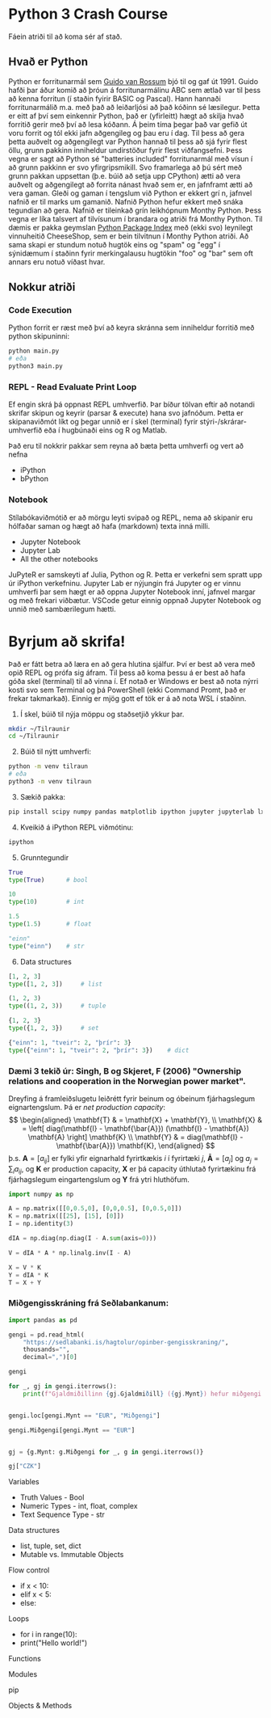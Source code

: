 # Python 3 Crash Course

Fáein atriði til að koma sér af stað.

## Hvað er Python
Python er forritunarmál sem [Guido van Rossum](https://gvanrossum.github.io/) 
bjó til og gaf út 1991. Guido hafði þar áður komið að þróun á forritunarmálinu 
ABC sem ætlað var til þess að kenna forritun (í staðin fyirir BASIC og Pascal).
Hann hannaði forritunarmálið m.a. með það að leiðarljósi að það kóðinn sé 
læsilegur. Þetta er eitt af því sem einkennir Python, það er (yfirleitt) hægt 
að skilja hvað forritið gerir með því að lesa kóðann. Á þeim tíma þegar það 
var gefið út voru forrit og tól ekki jafn aðgengileg og þau eru í dag. Til 
þess að gera þetta auðvelt og aðgengilegt var Python hannað til þess að sjá 
fyrir flest öllu, grunn pakkinn inniheldur undirstöður fyrir flest 
viðfangsefni. Þess vegna er sagt að Python sé "batteries included" 
forritunarmál með vísun í að grunn pakkinn er svo yfirgripsmikill. Svo 
framarlega að þú sért með grunn pakkan uppsettan (þ.e. búið að setja upp 
CPython) ætti að vera auðvelt og aðgengilegt að forrita nánast hvað sem er, en 
jafnframt ætti að vera gaman. Gleði og gaman í tengslum við Python er ekkert grí
n, jafnvel nafnið er til marks um gamanið. Nafnið Python hefur ekkert með snáka 
tegundian að gera. Nafnið er tileinkað grín leikhópnum Monthy Python. Þess 
vegna er líka talsvert af tilvísunum í brandara og atriði frá Monthy Python. 
Til dæmis er pakka geymslan [Python Package Index](https://pypi.org/) með 
(ekki svo) leynilegt vinnuheitið CheeseShop, sem er bein tilvitnun í Monthy 
Python atriði. Að sama skapi er stundum notuð hugtök eins og "spam" og "egg" í 
sýnidæmum í staðinn fyrir merkingalausu hugtökin "foo" og "bar" sem oft annars 
eru notuð víðast hvar.

## Nokkur atriði

### Code Execution
Python forrit er ræst með því að keyra skránna sem inniheldur forritið með python 
skipuninni:
```bash
python main.py
# eða
python3 main.py
```

### REPL - Read Evaluate Print Loop
Ef engin skrá þá oppnast REPL umhverfið. Þar bíður tölvan eftir að notandi
skrifar skipun og keyrir (parsar & execute) hana svo jafnóðum. Þetta er 
skipanaviðmót líkt og þegar unnið er í skel (terminal) fyrir stýri-/skrárar- 
umhverfið eða í hugbúnaði eins og R og Matlab.

Það eru til nokkrir pakkar sem reyna að bæta þetta umhverfi og vert að nefna
- iPython
- bPython


### Notebook 
Stílabókaviðmótið er að mörgu leyti svipað og REPL, nema að skipanir eru 
hólfaðar saman og hægt að hafa (markdown) texta inná milli.
- Jupyter Notebook
- Jupyter Lab
- All the other notebooks

JuPyteR er samskeyti af Julia, Python og R. Þetta er verkefni sem spratt upp 
úr iPython verkefninu. Jupyter Lab er nýjungin frá Jupyter og er vinnu 
umhverfi þar sem hægt er að oppna Jupyter Notebook inní, jafnvel margar og 
með frekari viðbætur. VSCode getur einnig oppnað Jupyter Notebook og unnið með 
sambærilegum hætti.


# Byrjum að skrifa!
Það er fátt betra að læra en að gera hlutina sjálfur. Því er best að vera með 
opið REPL og prófa sig áfram. Til þess að koma þessu á er best að hafa góða 
skel (terminal) til að vinna í. Ef notað er Windows er best að nota nýrri 
kosti svo sem Terminal og þá PowerShell (ekki Command Promt, það er frekar
takmarkað). Einnig er mjög gott ef tök er á að nota WSL í staðinn. 


1. Í skel, búið til nýja möppu og staðsetjið ykkur þar.
```bash
mkdir ~/Tilraunir
cd ~/Tilraunir
```
2. Búið til nýtt umhverfi:
```bash
python -m venv tilraun
# eða
python3 -m venv tilraun
```
3. Sækið pakka:
```bash
pip install scipy numpy pandas matplotlib ipython jupyter jupyterlab lxml
```
4. Kveikið á iPython REPL viðmótinu:
```bash
ipython
```
5. Grunntegundir 
```python
True
type(True)      # bool

10
type(10)        # int

1.5
type(1.5)       # float

"einn"
type("einn")    # str
```
6. Data structures
```python
[1, 2, 3]
type([1, 2, 3])     # list

(1, 2, 3)
type((1, 2, 3))     # tuple

{1, 2, 3}
type({1, 2, 3})     # set

{"einn": 1, "tveir": 2, "þrír": 3}
type({"einn": 1, "tveir": 2, "þrír": 3})    # dict
```


### Dæmi 3 tekið úr: Singh, B og Skjeret, F (2006) "Ownership relations and cooperation in the Norwegian power market".
Dreyfing á framleiðslugetu leiðrétt fyrir beinum og óbeinum fjárhagslegum eignartengslum. Þá er _net production capacity_:
$$
\begin{aligned}
\mathbf{T} & = \mathbf{X} + \mathbf{Y}, \\
\mathbf{X} & = \left[ diag(\mathbf{I} - \mathbf{\bar{A}}) (\mathbf{I} - \mathbf{A})  \mathbf{A} \right] \mathbf{K} \\
\mathbf{Y} & = diag(\mathbf{I} - \mathbf{\bar{A}}) \mathbf{K},
\end{aligned}
$$
þ.s. $\mathbf{A} = [a_{ij}]$ er fylki yfir eignarhald fyrirtkækis $i$ í fyrirtæki $j$, $\mathbf{\bar{A}} = [a_j]$ og $a_j = \sum_i a_{ij}$, og $\mathbf{K}$ er production capacity, $\mathbf{X}$ er þá capacity úthlutað fyrirtækinu frá fjárhagslegum eingartengslum og $\mathbf{Y}$ frá ytri hluthöfum.

```python
import numpy as np

A = np.matrix([[0,0.5,0], [0,0,0.5], [0,0.5,0]])
K = np.matrix([[25], [15], [0]])
I = np.identity(3)

dIA = np.diag(np.diag(I - A.sum(axis=0)))

V = dIA * A * np.linalg.inv(I - A)

X = V * K
Y = dIA * K
T = X + Y
```

### Miðgengisskráning frá Seðlabankanum:
```python
import pandas as pd

gengi = pd.read_html(
    "https://sedlabanki.is/hagtolur/opinber-gengisskraning/", 
    thousands="", 
    decimal=",")[0]

gengi

for _, gj in gengi.iterrows():
    print(f"Gjaldmiðillinn {gj.Gjaldmiðill} ({gj.Mynt}) hefur miðgengi {gj.Miðgengi}")


gengi.loc[gengi.Mynt == "EUR", "Miðgengi"]

gengi.Miðgengi[gengi.Mynt == "EUR"]


gj = {g.Mynt: g.Miðgengi for _, g in gengi.iterrows()}

gj["CZK"]

```


Variables
- Truth Values - Bool
- Numeric Types - int, float, complex
- Text Sequence Type - str

Data structures
- list, tuple, set, dict
- Mutable vs. Immutable Objects


Flow control
- if x < 10:
- elif x < 5:
- else:

Loops
- for i in range(10):
- print("Hello world!")

Functions

Modules

pip

Objects & Methods

